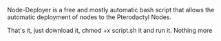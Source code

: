 Node-Deployer is a free and mostly automatic bash script that allows the automatic deployment of nodes to the Pterodactyl Nodes.

That's it, just download it, chmod +x script.sh it and run it. Nothing more
